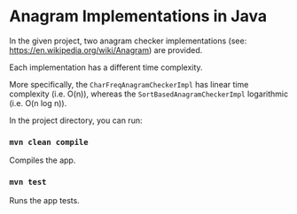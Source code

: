 # Anagram Implementations in Java

In the given project, two anagram checker implementations (see: https://en.wikipedia.org/wiki/Anagram) are provided.

Each implementation has a different time complexity.

More specifically, the `CharFreqAnagramCheckerImpl` has linear time complexity (i.e. O(n)), whereas the `SortBasedAnagramCheckerImpl` logarithmic (i.e. O(n log n)). 

In the project directory, you can run:

### `mvn clean compile`

Compiles the app.


### `mvn test`

Runs the app tests.
